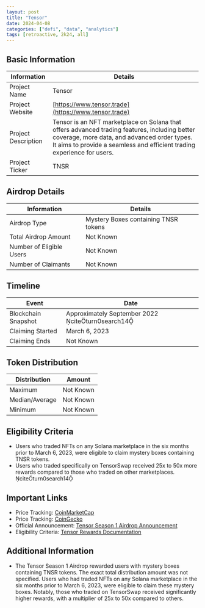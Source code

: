```yaml
---
layout: post
title: "Tensor"
date: 2024-04-08
categories: ["defi", "data", "analytics"]
tags: [retroactive, 2k24, all]
---
```


## Basic Information

| Information         | Details                                                                                                                                                                                                                 |
| ------------------- | ----------------------------------------------------------------------------------------------------------------------------------------------------------------------------------------------------------------------- |
| Project Name        | Tensor                                                                                                                                                                                                                  |
| Project Website     | [https://www.tensor.trade](https://www.tensor.trade)                                                                                                                                                                    |
| Project Description | Tensor is an NFT marketplace on Solana that offers advanced trading features, including better coverage, more data, and advanced order types. It aims to provide a seamless and efficient trading experience for users. |
| Project Ticker      | TNSR                                                                                                                                                                                                                    |

## Airdrop Details

| Information              | Details                              |
| ------------------------ | ------------------------------------ |
| Airdrop Type             | Mystery Boxes containing TNSR tokens |
| Total Airdrop Amount     | Not Known                            |
| Number of Eligible Users | Not Known                            |
| Number of Claimants      | Not Known                            |

## Timeline

| Event               | Date                                              |
| ------------------- | ------------------------------------------------- |
| Blockchain Snapshot | Approximately September 2022 citeturn0search14 |
| Claiming Started    | March 6, 2023                                     |
| Claiming Ends       | Not Known                                         |

## Token Distribution

| Distribution   | Amount    |
| -------------- | --------- |
| Maximum        | Not Known |
| Median/Average | Not Known |
| Minimum        | Not Known |

## Eligibility Criteria

- Users who traded NFTs on any Solana marketplace in the six months prior to March 6, 2023, were eligible to claim mystery boxes containing TNSR tokens.
- Users who traded specifically on TensorSwap received 25x to 50x more rewards compared to those who traded on other marketplaces. citeturn0search14

## Important Links

- Price Tracking: [CoinMarketCap](https://coinmarketcap.com/currencies/tnsr)
- Price Tracking: [CoinGecko](https://www.coingecko.com/en/coins/tnsr)
- Official Announcement: [Tensor Season 1 Airdrop Announcement](https://x.com/tensor_hq/status/1632803117606764544)
- Eligibility Criteria: [Tensor Rewards Documentation](https://docs.tensor.trade/welcome/rewards)

## Additional Information

- The Tensor Season 1 Airdrop rewarded users with mystery boxes containing TNSR tokens. The exact total distribution amount was not specified. Users who had traded NFTs on any Solana marketplace in the six months prior to March 6, 2023, were eligible to claim these mystery boxes. Notably, those who traded on TensorSwap received significantly higher rewards, with a multiplier of 25x to 50x compared to others.
